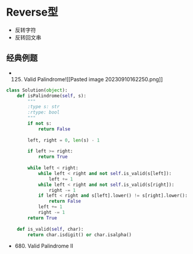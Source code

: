 # Reverse型
- 反转字符
- 反转回文串
## 经典例题
- 125. Valid Palindrome![[Pasted image 20230910162250.png]]
```python
class Solution(object):
    def isPalindrome(self, s):
        """
        :type s: str
        :rtype: bool
        """
        if not s:
            return False
        
        left, right = 0, len(s) - 1
        
        if left >= right:
            return True
        
        while left < right:
            while left < right and not self.is_valid(s[left]):
                left += 1
            while left < right and not self.is_valid(s[right]):
                right -= 1
            if left < right and s[left].lower() != s[right].lower():
                return False
            left += 1
            right -= 1
        return True
    
    def is_valid(self, char):
        return char.isdigit() or char.isalpha()
```
- 680. Valid Palindrome II

